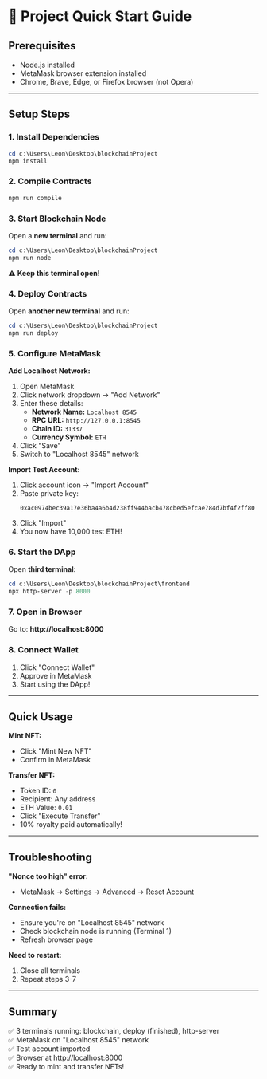 # 🚀 Project Quick Start Guide

## Prerequisites
- Node.js installed
- MetaMask browser extension installed
- Chrome, Brave, Edge, or Firefox browser (not Opera)

---

## Setup Steps

### 1. Install Dependencies
```powershell
cd c:\Users\Leon\Desktop\blockchainProject
npm install
```

### 2. Compile Contracts
```powershell
npm run compile
```

### 3. Start Blockchain Node
Open a **new terminal** and run:
```powershell
cd c:\Users\Leon\Desktop\blockchainProject
npm run node
```
⚠️ **Keep this terminal open!**

### 4. Deploy Contracts
Open **another new terminal** and run:
```powershell
cd c:\Users\Leon\Desktop\blockchainProject
npm run deploy
```

### 5. Configure MetaMask

**Add Localhost Network:**
1. Open MetaMask
2. Click network dropdown → "Add Network"
3. Enter these details:
   - **Network Name:** `Localhost 8545`
   - **RPC URL:** `http://127.0.0.1:8545`
   - **Chain ID:** `31337`
   - **Currency Symbol:** `ETH`
4. Click "Save"
5. Switch to "Localhost 8545" network

**Import Test Account:**
1. Click account icon → "Import Account"
2. Paste private key:
   ```
   0xac0974bec39a17e36ba4a6b4d238ff944bacb478cbed5efcae784d7bf4f2ff80
   ```
3. Click "Import"
4. You now have 10,000 test ETH!

### 6. Start the DApp
Open **third terminal**:
```powershell
cd c:\Users\Leon\Desktop\blockchainProject\frontend
npx http-server -p 8000
```

### 7. Open in Browser
Go to: **http://localhost:8000**

### 8. Connect Wallet
1. Click "Connect Wallet"
2. Approve in MetaMask
3. Start using the DApp!

---

## Quick Usage

**Mint NFT:**
- Click "Mint New NFT"
- Confirm in MetaMask

**Transfer NFT:**
- Token ID: `0`
- Recipient: Any address
- ETH Value: `0.01`
- Click "Execute Transfer"
- 10% royalty paid automatically!

---

## Troubleshooting

**"Nonce too high" error:**
- MetaMask → Settings → Advanced → Reset Account

**Connection fails:**
- Ensure you're on "Localhost 8545" network
- Check blockchain node is running (Terminal 1)
- Refresh browser page

**Need to restart:**
1. Close all terminals
2. Repeat steps 3-7

---

## Summary
✅ 3 terminals running: blockchain, deploy (finished), http-server  
✅ MetaMask on "Localhost 8545" network  
✅ Test account imported  
✅ Browser at http://localhost:8000  
✅ Ready to mint and transfer NFTs!